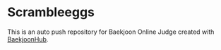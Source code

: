 # Scrambleeggs
This is an auto push repository for Baekjoon Online Judge created with [BaekjoonHub](https://github.com/BaekjoonHub/BaekjoonHub).
